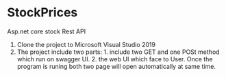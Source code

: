 # StockPrices
Asp.net core stock Rest API
1. Clone the project to Microsoft Visual Studio 2019
2. The project include two parts: 1. include two GET and one POSt method which run on swagger UI. 2. the web UI which face to User. Once the program is runing both two page will open automatically at same time.
